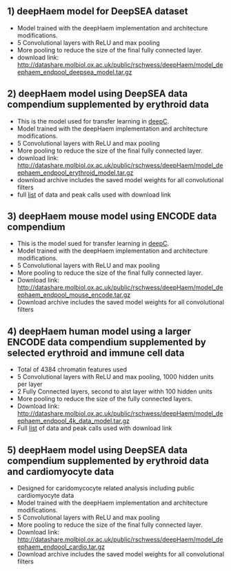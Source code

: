 ## 1) deepHaem model for DeepSEA dataset
* Model trained with the deepHaem implementation and architecture modifications.
* 5 Convolutional layers with ReLU and max pooling
* More pooling to reduce the size of the final fully connected layer.
* download link: http://datashare.molbiol.ox.ac.uk/public/rschwess/deepHaem/model_deephaem_endpool_deepsea_model.tar.gz


## 2) deepHaem model using DeepSEA data compendium supplemented by erythroid data
* This is the model used for transfer learning in [deepC](https://github.com/rschwess/deepC).
* Model trained with the deepHaem implementation and architecture modifications.
* 5 Convolutional layers with ReLU and max pooling
* More pooling to reduce the size of the final fully connected layer.
* download link: http://datashare.molbiol.ox.ac.uk/public/rschwess/deepHaem/model_deephaem_endpool_erythroid_model.tar.gz
* download archive includes the saved model weights for all convolutional filters
* full [list](http://datashare.molbiol.ox.ac.uk/public/rschwess/deepHaem/table_for_github_deephaem_dataset_labels_with_peaks.xlsx) of data and peak calls used with download link

## 3) deepHaem mouse model using ENCODE data compendium
* This is the model sued for transfer learning in [deepC](https://github.com/rschwess/deepC).
* Model trained with the deepHaem implementation and architecture modifications.
* 5 Convolutional layers with ReLU and max pooling
* More pooling to reduce the size of the final fully connected layer.
* Download link: http://datashare.molbiol.ox.ac.uk/public/rschwess/deepHaem/model_deephaem_endpool_mouse_encode.tar.gz
* Download archive includes the saved model weights for all convolutional filters

 ## 4) deepHaem human model using a larger ENCODE data compendium supplemented by selected erythroid and immune cell data

* Total of 4384 chromatin features used
* 5 Convolutional layers with ReLU and max pooling, 1000 hidden units per layer
* 2 Fully Connected layers, second to alst layer withh 100 hidden units
* More pooling to reduce the size of the fully connected layers.
* Download link: http://datashare.molbiol.ox.ac.uk/public/rschwess/deepHaem/model_deephaem_endpool_4k_data_model.tar.gz
* Full [list](http://datashare.molbiol.ox.ac.uk/public/rschwess/deepHaem/model_deephaem_endpool_4k_data_model/labels_4k_full_chrom_with_descriptions_curated.xlsx) of data and peak calls used with download link

## 5) deepHaem model using DeepSEA data compendium supplemented by erythroid data and cardiomyocyte data
* Designed for caridomycocyte related analysis including public cardiomyocyte data 
* Model trained with the deepHaem implementation and architecture modifications.
* 5 Convolutional layers with ReLU and max pooling
* More pooling to reduce the size of the final fully connected layer.
* Download link: http://datashare.molbiol.ox.ac.uk/public/rschwess/deepHaem/model_deephaem_endpool_cardio.tar.gz
* Download archive includes the saved model weights for all convolutional filters


